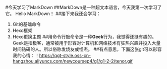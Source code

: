 #今天学习了MarkDown
##MarkDown是一种超文本语言，今天我第一次学习了它。
Hello MarkDown！
##接下来我还会学习：
1. Git的基础命令
1. Hexo框架
1. Hexo更换主题
##用命令行敲命令是一种**Geek**行为，我觉得还挺有趣的。
Geek是指极客，通常被用于形容对计算机和网络技术有狂热兴趣并投入大量时间钻研的人。所以俗称发烧友或怪杰。
##有点意思，下面这张git可以形容我的心情：！https://qgt-style.oss-cn-hangzhou.aliyuncs.com/newcoursep4/g1/g1-2-2/tenor.gif
